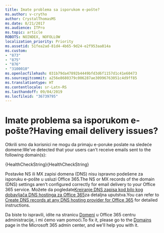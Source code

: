 ```yaml
---
title: Imate problema sa isporukom e-pošte?
ms.author: v-crytho
author: CrystalThomasMS
ms.date: 8/21/2017
ms.audience: ITPro
ms.topic: article
ROBOTS: NOINDEX, NOFOLLOW
localization_priority: Priority
ms.assetid: 51fea2ad-81d4-4b65-9d24-e2f953aa814a
ms.custom:
- "873"
- "875"
- "876"
- "3100010"
ms.openlocfilehash: 031b79da47892b4449bfd3d6f1157d1c41e60473
ms.sourcegitcommit: a256e8680379c006287ae30996763051c4d9ff85
ms.translationtype: HT
ms.contentlocale: sr-Latn-RS
ms.lasthandoff: 09/04/2019
ms.locfileid: "36739795"
---
```

# <a name="having-email-delivery-issues"></a><span data-ttu-id="f4bee-102">Imate problema sa isporukom e-pošte?</span><span class="sxs-lookup"><span data-stu-id="f4bee-102">Having email delivery issues?</span></span>

<span data-ttu-id="f4bee-103">Otkrili smo da korisnici ne mogu da primaju e-poruke poslate na sledeće domene:</span><span class="sxs-lookup"><span data-stu-id="f4bee-103">We've detected that your users can't receive emails sent to the following domain(s):</span></span>
  
<span data-ttu-id="f4bee-104">{HealthCheckString}</span><span class="sxs-lookup"><span data-stu-id="f4bee-104">{HealthCheckString}</span></span>
  
<span data-ttu-id="f4bee-105">Postavke NS ili MX zapisi domena (DNS) nisu ispravno podešene za isporuku e-pošte u usluzi Office 365.</span><span class="sxs-lookup"><span data-stu-id="f4bee-105">The NS or MX records of the domain (DNS) settings aren't configured correctly for email delivery to your Office 365 service.</span></span> <span data-ttu-id="f4bee-106">Možete da pogledate[Kreiranje DNS zapisa kod bilo kog dobavljača DNS hostinga za Office 365](https://docs.microsoft.com/office365/admin/get-help-with-domains/create-dns-records-at-any-dns-hosting-provider)za detaljna uputstva.</span><span class="sxs-lookup"><span data-stu-id="f4bee-106">You can refer to [Create DNS records at any DNS hosting provider for Office 365](https://docs.microsoft.com/office365/admin/get-help-with-domains/create-dns-records-at-any-dns-hosting-provider) for detailed instructions.</span></span>
  
<span data-ttu-id="f4bee-107">Da biste to ispravili, idite na stranicu [Domeni](https://admin.microsoft.com/adminportal/home#/Domains) u Office 365 centru administracije, i mi ćemo vam pomoći.</span><span class="sxs-lookup"><span data-stu-id="f4bee-107">To fix it, please go to the [Domains](https://admin.microsoft.com/adminportal/home#/Domains) page in the Microsoft 365 admin center, and we'll help you with it.</span></span>
  
  